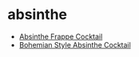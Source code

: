 # absinthe

 * [Absinthe Frappe Cocktail](../../index/a/absinthe-frappe-cocktail.json)
 * [Bohemian Style Absinthe Cocktail](../../index/b/bohemian-style-absinthe-cocktail.json)
